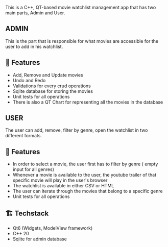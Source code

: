 This is a C++, QT-based movie watchlist management app that has two main parts, Admin and User.

## ADMIN
This is the part that is responsible for what movies are accessible for the user to add in his watchlist.
## 🚀 Features
- Add, Remove and Update movies
- Undo and Redo
- Validations for every crud operations
- Sqlite database for storing the movies
- Unit tests for all operations
- There is also a QT Chart for representing all the movies in the database
## USER
The user can add, remove, filter by genre, open the watchlist in two different formats.
## 🚀 Features
- In order to select a movie, the user first has to filter by genre ( empty input for all genres)
- Whenever a movie is available to the user, the youtube trailer of that specific movie will play in the user's browser
- The watchlist is available in either CSV or HTML
- The user can iterate through the movies that belong to a specific genre
- Unit tests for all operations
## 🏗️ Techstack
- Qt6 (Widgets, ModelView framework)
- C++ 20
- Sqlite for admin database

